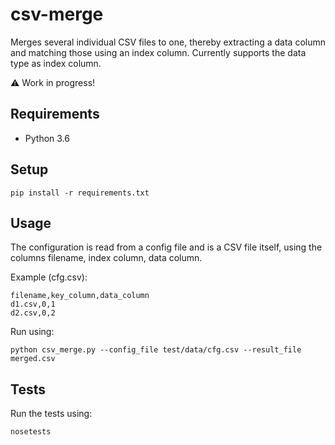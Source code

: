 csv-merge
=========

Merges several individual CSV files to one, thereby extracting a data column and matching those using an index column.
Currently supports the data type as index column.

:warning: Work in progress!


Requirements
------------

- Python 3.6


Setup
-----

    pip install -r requirements.txt


Usage
-----

The configuration is read from a config file and is a CSV file itself, using the columns filename, index column, data column.

Example (cfg.csv):

    filename,key_column,data_column
    d1.csv,0,1
    d2.csv,0,2

Run using:

    python csv_merge.py --config_file test/data/cfg.csv --result_file  merged.csv


Tests
-----

Run the tests using:

    nosetests
